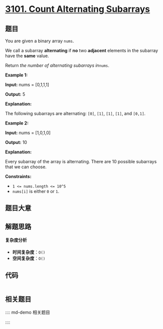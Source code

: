 # [3101. Count Alternating Subarrays](https://leetcode.com/problems/count-alternating-subarrays/)

## 题目

You are given a binary array `nums`.

We call a subarray **alternating** if **no** two **adjacent** elements in the
subarray have the **same** value.

Return _the number of alternating subarrays in_`nums`.

**Example 1:**

**Input:** nums = [0,1,1,1]

**Output:** 5

**Explanation:**

The following subarrays are alternating: `[0]`, `[1]`, `[1]`, `[1]`, and
`[0,1]`.

**Example 2:**

**Input:** nums = [1,0,1,0]

**Output:** 10

**Explanation:**

Every subarray of the array is alternating. There are 10 possible subarrays
that we can choose.

**Constraints:**

- `1 <= nums.length <= 10^5`
- `nums[i]` is either `0` or `1`.

## 题目大意

## 解题思路

#### 复杂度分析

- **时间复杂度**：`O()`
- **空间复杂度**：`O()`

## 代码

```javascript

```

## 相关题目

:::: md-demo 相关题目

::::
